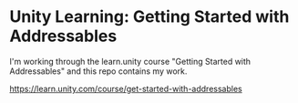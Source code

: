 # Unity Learning: Getting Started with Addressables
I'm working through the learn.unity course "Getting Started with Addressables" and this repo contains my work.

https://learn.unity.com/course/get-started-with-addressables

